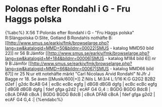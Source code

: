 # Polonas efter Rondahl i G - Fru Haggs polska

{%abc%}
X:56
T:Polonäs efter Rondahl i G - "Fru Häggs polska"
R:Slängpolska
O:Slite, Gotland
B:Rondahls nothäfte
B:[[http://www.smus.se/earkiv/fmk/browselarge.php?lang=sw&katalogid=MMD+50&bildnr=00022|SMUS - katalog MMD50 bild 22]] nr 56
B:Jämför [[http://www.smus.se/earkiv/fmk/browselarge.php?lang=sw&katalogid=M+184&bildnr=00006|SMUS - katalog M184 bild 6]] nr 9
B:Jämför [[http://www.smus.se/earkiv/fmk/browselarge.php?lang=sw&katalogid=MMD+66&bildnr=00067|SMUS - katalog MMD66 bild 67]] nr 25
N:ur ett notehäfte märkt "Carl Nicolaus Arvid Rondahl"
N:Jfr J Bagge nr 18. Se även [[Musik/600|+]]
Z:Nils L
M:3/4
L:1/16
K:G
G2G2 B2B2 d2ef | g2dc BcAB G4 | ecBc ecBc egfg | dBGB dBGB dgfg |
ecBc ecBc egfg | dBGB dBGB dgfg | fdef gfga g2d2 | ecAF G4 G,4 ::
BGDG BGDG BdcB | cBcA DFAB cBcA | BGDG BGDG BdcB | cBcA DFAB cBcA | 
fdef gfga g2d2 | ecAF G4 G,4 :|
{%endabc%}
